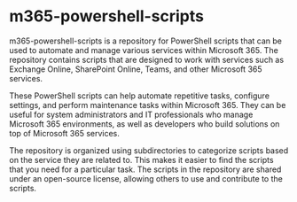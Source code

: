 # m365-powershell-scripts
m365-powershell-scripts is a repository for PowerShell scripts that can be used to automate and manage various services within Microsoft 365. The repository contains scripts that are designed to work with services such as Exchange Online, SharePoint Online, Teams, and other Microsoft 365 services.

These PowerShell scripts can help automate repetitive tasks, configure settings, and perform maintenance tasks within Microsoft 365. They can be useful for system administrators and IT professionals who manage Microsoft 365 environments, as well as developers who build solutions on top of Microsoft 365 services.

The repository is organized using subdirectories to categorize scripts based on the service they are related to. This makes it easier to find the scripts that you need for a particular task. The scripts in the repository are shared under an open-source license, allowing others to use and contribute to the scripts.
